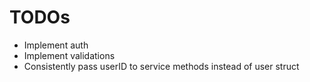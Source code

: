 # TODOs

 - Implement auth
 - Implement validations
 - Consistently pass userID to service methods instead of user struct

